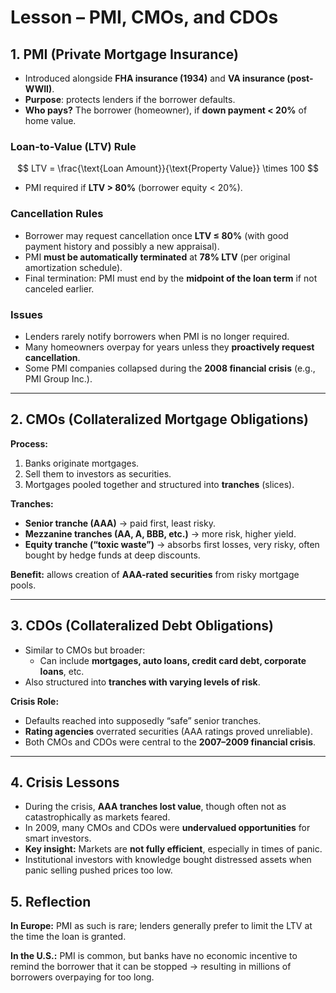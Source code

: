 # Lesson – PMI, CMOs, and CDOs

## 1. PMI (Private Mortgage Insurance)

* Introduced alongside **FHA insurance (1934)** and **VA insurance (post-WWII)**.  
* **Purpose**: protects lenders if the borrower defaults.  
* **Who pays?** The borrower (homeowner), if **down payment < 20%** of home value.  

### Loan-to-Value (LTV) Rule

$$
LTV = \frac{\text{Loan Amount}}{\text{Property Value}} \times 100
$$

* PMI required if **LTV > 80%** (borrower equity < 20%).  

### Cancellation Rules

* Borrower may request cancellation once **LTV ≤ 80%** (with good payment history and possibly a new appraisal).  
* PMI **must be automatically terminated** at **78% LTV** (per original amortization schedule).  
* Final termination: PMI must end by the **midpoint of the loan term** if not canceled earlier.  

### Issues

* Lenders rarely notify borrowers when PMI is no longer required.  
* Many homeowners overpay for years unless they **proactively request cancellation**.  
* Some PMI companies collapsed during the **2008 financial crisis** (e.g., PMI Group Inc.).  

---

## 2. CMOs (Collateralized Mortgage Obligations)

**Process:**

1. Banks originate mortgages.  
2. Sell them to investors as securities.  
3. Mortgages pooled together and structured into **tranches** (slices).  

**Tranches:**

* **Senior tranche (AAA)** → paid first, least risky.  
* **Mezzanine tranches (AA, A, BBB, etc.)** → more risk, higher yield.  
* **Equity tranche (“toxic waste”)** → absorbs first losses, very risky, often bought by hedge funds at deep discounts.  

**Benefit:** allows creation of **AAA-rated securities** from risky mortgage pools.  

---

## 3. CDOs (Collateralized Debt Obligations)

* Similar to CMOs but broader:  
  - Can include **mortgages, auto loans, credit card debt, corporate loans**, etc.  
* Also structured into **tranches with varying levels of risk**.  

**Crisis Role:**  

* Defaults reached into supposedly “safe” senior tranches.  
* **Rating agencies** overrated securities (AAA ratings proved unreliable).  
* Both CMOs and CDOs were central to the **2007–2009 financial crisis**.  

---

## 4. Crisis Lessons

* During the crisis, **AAA tranches lost value**, though often not as catastrophically as markets feared.  
* In 2009, many CMOs and CDOs were **undervalued opportunities** for smart investors.  
* **Key insight:** Markets are **not fully efficient**, especially in times of panic.  
* Institutional investors with knowledge bought distressed assets when panic selling pushed prices too low.


 ## 5. Reflection

**In Europe:** PMI as such is rare; lenders generally prefer to limit the LTV at the time the loan is granted.

**In the U.S.:** PMI is common, but banks have no economic incentive to remind the borrower that it can be stopped → resulting in millions of borrowers overpaying for too long.


